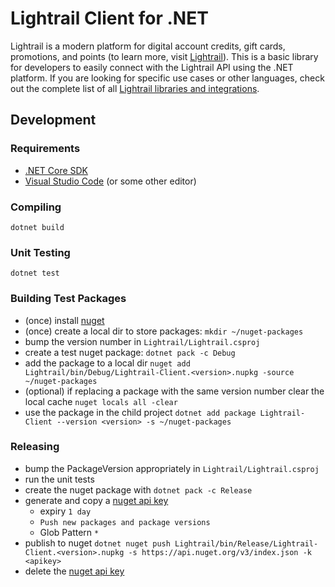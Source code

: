 # Lightrail Client for .NET
Lightrail is a modern platform for digital account credits, gift cards, promotions, and points (to learn more, visit [Lightrail](https://www.lightrail.com/)). This is a basic library for developers to easily connect with the Lightrail API using the .NET platform. If you are looking for specific use cases or other languages, check out the complete list of all [Lightrail libraries and integrations](https://github.com/Giftbit/Lightrail-API-Docs/blob/master/README.md#lightrail-integrations).

## Development

### Requirements
- [.NET Core SDK](https://dotnet.github.io/)
- [Visual Studio Code](https://code.visualstudio.com/) (or some other editor)

### Compiling
`dotnet build`

### Unit Testing
`dotnet test`

### Building Test Packages
- (once) install [nuget](https://docs.microsoft.com/en-us/nuget/install-nuget-client-tools#cli-tools)
- (once) create a local dir to store packages: `mkdir ~/nuget-packages`
- bump the version number in `Lightrail/Lightrail.csproj`
- create a test nuget package: `dotnet pack -c Debug`
- add the package to a local dir `nuget add Lightrail/bin/Debug/Lightrail-Client.<version>.nupkg -source ~/nuget-packages`
- (optional) if replacing a package with the same version number clear the local cache `nuget locals all -clear`
- use the package in the child project `dotnet add package Lightrail-Client --version <version> -s ~/nuget-packages`

### Releasing
- bump the PackageVersion appropriately in `Lightrail/Lightrail.csproj`
- run the unit tests
- create the nuget package with `dotnet pack -c Release`
- generate and copy a [nuget api key](https://www.nuget.org/account/ApiKeys)
    - expiry `1 day`
    - `Push new packages and package versions`
    - Glob Pattern `*`
- publish to nuget `dotnet nuget push Lightrail/bin/Release/Lightrail-Client.<version>.nupkg -s https://api.nuget.org/v3/index.json -k <apikey>`
- delete the [nuget api key](https://www.nuget.org/account/ApiKeys)
